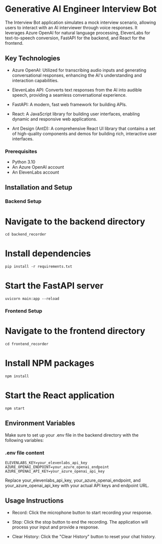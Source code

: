 # Generative AI Engineer Interview Bot

The Interview Bot application simulates a mock interview scenario, allowing users to interact with an AI interviewer through voice responses. It leverages 
 Azure OpenAI for natural language processing, ElevenLabs for text-to-speech conversion, FastAPI for the backend, and React for the frontend.

## Key Technologies

- Azure OpenAI: Utilized for transcribing audio inputs and generating conversational responses, enhancing the AI's understanding and interaction capabilities.

- ElevenLabs API: Converts text responses from the AI into audible speech, providing a seamless conversational experience.

- FastAPI: A modern, fast web framework for building APIs.

- React: A JavaScript library for building user interfaces, enabling dynamic and responsive web applications.

- Ant Design (AntD): A comprehensive React UI library that contains a set of high-quality components and demos for building rich, interactive user interfaces.

### Prerequisites

- Python 3.10
- An Azure OpenAI account
- An ElevenLabs account

## Installation and Setup

### Backend Setup

# Navigate to the backend directory

`cd backend_recorder`

# Install dependencies

`pip install -r requirements.txt`

# Start the FastAPI server

`uvicorn main:app --reload`

### Frontend Setup

# Navigate to the frontend directory

`cd frontend_recorder`

# Install NPM packages

`npm install`

# Start the React application

`npm start`

## Environment Variables

Make sure to set up your .env file in the backend directory with the following variables:

### .env file content

`ELEVENLABS_KEY=your_elevenlabs_api_key
AZURE_OPENAI_ENDPOINT=your_azure_openai_endpoint
AZURE_OPENAI_API_KEY=your_azure_openai_api_key`

Replace your_elevenlabs_api_key, your_azure_openai_endpoint, and your_azure_openai_api_key with your actual API keys and endpoint URL.

## Usage Instructions


- Record: Click the microphone button to start recording your response.

- Stop: Click the stop button to end the recording. The application will process your input and provide a response.

- Clear History: Click the "Clear History" button to reset your chat history.